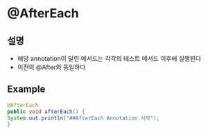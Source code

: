 # @AfterEach
## 설명
- 해당 annotation이 달린 메서드는 각각의 테스트 메서드 이후에 실행된다  
- 이전의 @After와 동일하다
## Example
```java
@AfterEach
public void afterEach() {
System.out.println("##AfterEach Annotation 시작");
}
```